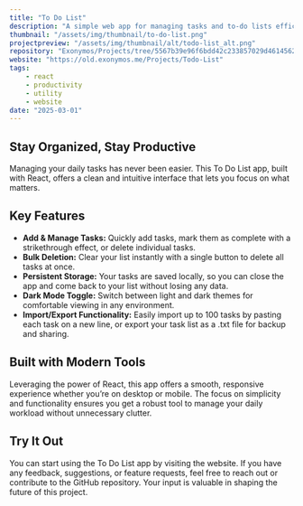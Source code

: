 ```yaml
---
title: "To Do List"
description: "A simple web app for managing tasks and to-do lists efficiently."
thumbnail: "/assets/img/thumbnail/to-do-list.png"
projectpreview: "/assets/img/thumbnail/alt/todo-list_alt.png"
repository: "Exonymos/Projects/tree/5567b39e96f6bdd42c233857029d461456219bf2/Todo-List"
website: "https://old.exonymos.me/Projects/Todo-List"
tags:
    - react
    - productivity
    - utility
    - website
date: "2025-03-01"
---
```


## Stay Organized, Stay Productive

Managing your daily tasks has never been easier. This To Do List app, built with React, offers a clean and intuitive interface that lets you focus on what matters.

## Key Features

- **Add & Manage Tasks:** Quickly add tasks, mark them as complete with a strikethrough effect, or delete individual tasks.
- **Bulk Deletion:** Clear your list instantly with a single button to delete all tasks at once.
- **Persistent Storage:** Your tasks are saved locally, so you can close the app and come back to your list without losing any data.
- **Dark Mode Toggle:** Switch between light and dark themes for comfortable viewing in any environment.
- **Import/Export Functionality:** Easily import up to 100 tasks by pasting each task on a new line, or export your task list as a .txt file for backup and sharing.

## Built with Modern Tools

Leveraging the power of React, this app offers a smooth, responsive experience whether you’re on desktop or mobile. The focus on simplicity and functionality ensures you get a robust tool to manage your daily workload without unnecessary clutter.

## Try It Out

You can start using the To Do List app by visiting the website. If you have any feedback, suggestions, or feature requests, feel free to reach out or contribute to the GitHub repository. Your input is valuable in shaping the future of this project.